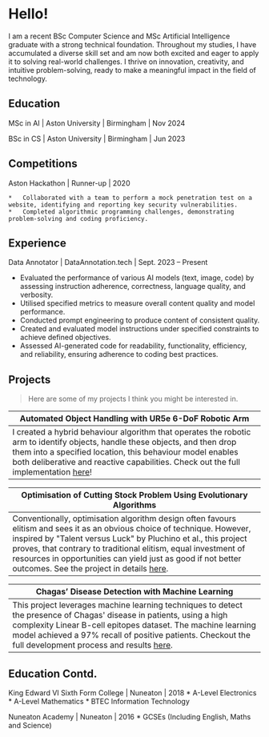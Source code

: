 # Hello!

I am a recent BSc Computer Science and MSc Artificial Intelligence graduate with a strong technical foundation. Throughout my studies, I have accumulated a diverse skill set and am now both excited and eager to apply it to solving real-world challenges. I thrive on innovation, creativity, and intuitive problem-solving, ready to make a meaningful impact in the field of technology.

## Education

MSc in AI | Aston University | Birmingham | Nov 2024

BSc in CS | Aston University | Birmingham | Jun 2023

## Competitions

Aston Hackathon | Runner-up | 2020

    *   Collaborated with a team to perform a mock penetration test on a website, identifying and reporting key security vulnerabilities.
    *   Completed algorithmic programming challenges, demonstrating problem-solving and coding proficiency.

## Experience

Data Annotator | DataAnnotation.tech | Sept. 2023 – Present
*   Evaluated the performance of various AI models (text, image, code) by assessing instruction adherence, correctness, language quality, and verbosity.
*   Utilised specified metrics to measure overall content quality and model performance.
*   Conducted prompt engineering to produce content of consistent quality.
*   Created and evaluated model instructions under specified constraints to achieve defined objectives.
*   Assessed AI-generated code for readability, functionality, efficiency, and reliability, ensuring adherence to coding best practices.

## Projects

> Here are some of my projects I think you might be interested in.

|Automated Object Handling with UR5e 6-DoF Robotic Arm|
|-------------------|
|I created a hybrid behaviour algorithm that operates the robotic arm to identify objects, handle these objects, and then drop them into a specified location, this behaviour model enables both deliberative and reactive capabilities. Check out the full implementation [here](https://gitfront.io/r/hongd13/wD3oN5qJpZXR/Robotic-Arm/ "Robotic Arm Repo")!|

|Optimisation of Cutting Stock Problem Using Evolutionary Algorithms|
|-------------------|
|Conventionally, optimisation algorithm design often favours elitism and sees it as an obvious choice of technique. However, inspired by "Talent versus Luck" by Pluchino et al., this project proves, that contrary to traditional elitism, equal investment of resources in opportunities can yield just as good if not better outcomes. See the project in details [here](https://gitfront.io/r/hongd13/vUKqKJ8xGxK5/Cutting-Stock-Problem/ "Cutting Stock Problem Repo").|

|Chagas’ Disease Detection with Machine Learning|
|-------------------|
|This project leverages machine learning techniques to detect the presence of Chagas' disease in patients, using a high complexity Linear B-cell epitopes dataset. The machine learning model achieved a 97% recall of positive patients. Checkout the full development process and results [here](https://gitfront.io/r/hongd13/eruzBBDSHoa7/Chagas-Disease-Prediction/ "Chagas' Disease Detection Repo").|



## Education Contd.

King Edward VI Sixth Form College | Nuneaton | 2018 
    *   A-Level Electronics
    *   A-Level Mathematics
    *   BTEC Information Technology

Nuneaton Academy | Nuneaton | 2016
    *   GCSEs (Including English, Maths and Science)
